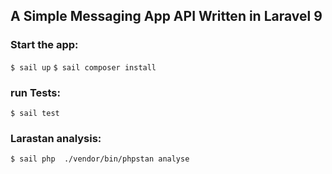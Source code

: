 ## A Simple Messaging App API Written in Laravel 9

### Start the app:
`$ sail up`
`$ sail composer install`

### run Tests:
`$ sail test`

### Larastan analysis:
`$ sail php  ./vendor/bin/phpstan analyse`
